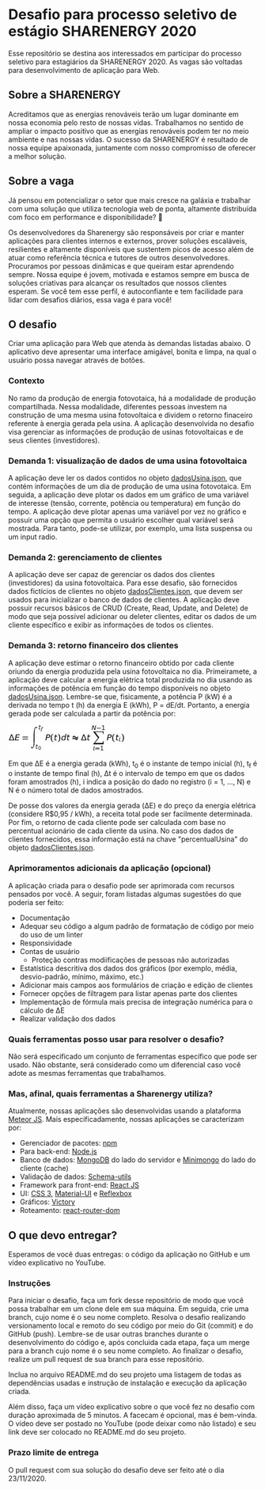 # Desafio para processo seletivo de estágio SHARENERGY 2020
   Esse repositório se destina aos interessados em participar do processo seletivo para estagiários da SHARENERGY 2020. As vagas são voltadas para desenvolvimento de aplicação para Web.

## Sobre a SHARENERGY
Acreditamos que as energias renováveis terão um lugar dominante em nossa economia pelo resto de nossas vidas. Trabalhamos no sentido de ampliar o impacto positivo que as energias renováveis podem ter no meio ambiente e nas nossas vidas. O sucesso da SHARENERGY é resultado de nossa equipe apaixonada, juntamente com nosso compromisso de oferecer a melhor solução.

## Sobre a vaga
Já pensou em potencializar o setor que mais cresce na galáxia e trabalhar com uma solução que utiliza tecnologia web de ponta, altamente distribuída com foco em performance e disponibilidade? 👀

Os desenvolvedores da Sharenergy são responsáveis por criar e manter aplicações para clientes internos e externos, prover soluções escaláveis, resilientes e altamente disponíveis que sustentem picos de acesso além de atuar como referência técnica e tutores de outros desenvolvedores. Procuramos por pessoas dinâmicas e que queiram estar aprendendo sempre. Nossa equipe é jovem, motivada e estamos sempre em busca de soluções criativas para alcançar os resultados que nossos clientes esperam. Se você tem esse perfil, é autoconfiante e tem facilidade para lidar com desafios diários, essa vaga é para você!

## O desafio
   Criar uma aplicação para Web que atenda às demandas listadas abaixo. O aplicativo deve apresentar uma interface amigável, bonita e limpa, na qual o usuário possa navegar através de botões.
### Contexto
   No ramo da produção de energia fotovotaica, há a modalidade de produção compartilhada. Nessa modalidade, diferentes pessoas investem na construção de uma mesma usina fotovoltaica e dividem o retorno finaceiro referente à energia gerada pela usina. A aplicação desenvolvida no desafio visa gerenciar as informações de produção de usinas fotovoltaicas e de seus clientes (investidores).
### Demanda 1: visualização de dados de uma usina fotovoltaica
   A aplicação deve ler os dados contidos no objeto [dadosUsina.json](dadosUsina.json), que contém informações de um dia de produção de uma usina fotovotaica. Em seguida, a aplicação deve plotar os dados em um gráfico de uma variável de interesse (tensão, corrente, potência ou temperatura) em função do tempo. A aplicação deve plotar apenas uma variável por vez no gráfico e possuir uma opção que permita o usuário escolher qual variável será mostrada. Para tanto, pode-se utilizar, por exemplo, uma lista suspensa ou um input radio.
### Demanda 2: gerenciamento de clientes
   A aplicação deve ser capaz de gerenciar os dados dos clientes (investidores) da usina fotovoltaica. Para esse desafio, são fornecidos dados fictícios de clientes no objeto [dadosClientes.json](dadosClientes.json), que devem ser usados para inicializar o banco de dados de clientes. A aplicação deve possuir recursos básicos de CRUD (Create, Read, Update, and Delete) de modo que seja possível adicionar ou deleter clientes, editar os dados de um cliente específico e exibir as informações de todos os clientes.
### Demanda 3: retorno financeiro dos clientes
   A aplicação deve estimar o retorno financeiro obtido por cada cliente oriundo da energia produzida pela usina fotovoltaica no dia. Primeiramete, a aplicação deve calcular a energia elétrica total produzida no dia usando as informações de potência em função do tempo disponíveis no objeto [dadosUsina.json](dadosUsina.json). Lembre-se que, fisicamente, a potência P (kW) é a derivada no tempo t (h) da energia E (kWh), P = dE/dt. Portanto, a energia gerada pode ser calculada a partir da potência por: 
      
   ![Equação para ΔE](equation.jpg)
   <!--
      Imagem gerada pelo site: http://www.sciweavers.org/free-online-latex-equation-editor
      Foi usado o comando LaTeX: " \Delta E = \int_{t_0}^{t_f}P(t)dt  \approx \Delta t  \sum_{i = 1}^{N-1} P(t_i) "
      Font: Arev (padrão), Font size: 12 (padrão)
   -->
   Em que ΔE é a energia gerada (kWh), t<sub>0</sub> é o instante de tempo inicial (h), t<sub>f</sub> é o instante de tempo final (h), Δt é o intervalo de tempo em que os dados foram amostrados (h), i indica a posição do dado no registro (i = 1, ..., N) e N é o número total de dados amostrados.
     
   De posse dos valores da energia gerada (ΔE) e do preço da energia elétrica (considere R$0,95 / kWh), a receita total pode ser facilmente determinada. Por fim, o retorno de cada cliente pode ser calculada com base no percentual acionário de cada cliente da usina. No caso dos dados de clientes fornecidos, essa informação está na chave "percentualUsina" do objeto [dadosClientes.json](dadosClientes.json).
### Aprimoramentos adicionais da aplicação (opcional)
   A aplicação criada para o desafio pode ser aprimorada com recursos pensados por você. A seguir, foram listadas algumas sugestões do que poderia ser feito:
* Documentação
* Adequar seu código a algum padrão de formatação de código por meio do uso de um linter 
* Responsividade
* Contas de usuário
   * Proteção contras modiificações de pessoas não autorizadas
* Estatística descritiva dos dados dos gráficos (por exemplo, média, desvio-padrão, mínimo, máximo, etc.)
* Adicionar mais campos aos formulários de criação e edição de clientes
* Fornecer opções de filtragem para listar apenas parte dos clientes
* Implementação de fórmula mais precisa de integração numérica para o cálculo de ΔE
* Realizar validação dos dados 
### Quais ferramentas posso usar para resolver o desafio?
   Não será especificado um conjunto de ferramentas específico que pode ser usado. Não obstante, será considerado como um diferencial caso você adote as mesmas ferramentas que trabalhamos. 
### Mas, afinal, quais ferramentas a Sharenergy utiliza?
   Atualmente, nossas aplicações são desenvolvidas usando a plataforma [Meteor JS](https://www.meteor.com/). Mais especificadamente, nossas aplicações se caracterizam por:
* Gerenciador de pacotes: [npm](https://www.npmjs.com/get-npm)
* Para back-end: [Node.js](https://nodejs.org/en/)
* Banco de dados: [MongoDB](https://www.mongodb.com/) do lado do servidor e [Minimongo](https://guide.meteor.com/collections.html) do lado do cliente (cache)
* Validação de dados: [Schema-utils](https://www.npmjs.com/package/schema-utils) 
* Framework para front-end: [React JS](https://pt-br.reactjs.org/)
* UI: [CSS 3](https://www.w3.org/Style/CSS/), [Material-UI](https://material-ui.com/pt/) e [Reflexbox](https://rebassjs.org/reflexbox/)
* Gráficos: [Victory](https://formidable.com/open-source/victory/)
* Roteamento: [react-router-dom](https://www.npmjs.com/package/react-router-dom)
## O que devo entregar?
   Esperamos de você duas entregas: o código da aplicação no GitHub e um vídeo explicativo no YouTube.
### Instruções
   Para iniciar o desafio, faça um fork desse repositório de modo que você possa trabalhar em um clone dele em sua máquina. Em seguida, crie uma branch, cujo nome é o seu nome completo. Resolva o desafio realizando versionamento local e remoto do seu código por meio do Git (commit) e do GitHub (push). Lembre-se de usar outras branches durante o desenvolvimento do código e, após concluida cada etapa, faça um merge para a branch cujo nome é o seu nome completo. Ao finalizar o desafio, realize um pull request de sua branch para esse repositório.

   Inclua no arquivo README.md do seu projeto uma listagem de todas as dependências usadas e instrução de instalação e execução da aplicação criada.

   Além disso, faça um vídeo explicativo sobre o que você fez no desafio com duração aproximada de 5 minutos. A facecam é opcional, mas é bem-vinda. O vídeo deve ser postado no YouTube (pode deixar como não listado) e seu link deve ser colocado no README.md do seu projeto.
### Prazo limite de entrega
   O pull request com sua solução do desafio deve ser feito até o dia 23/11/2020.
